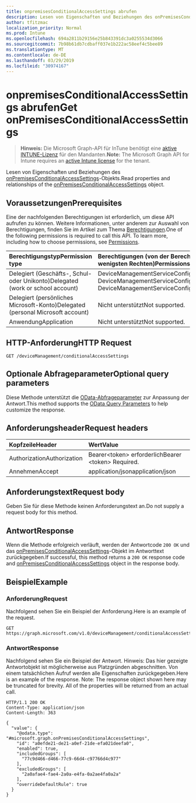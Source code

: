 ```yaml
---
title: onpremisesConditionalAccessSettings abrufen
description: Lesen von Eigenschaften und Beziehungen des onPremisesConditionalAccessSettings-Objekts.
author: tfitzmac
localization_priority: Normal
ms.prod: Intune
ms.openlocfilehash: 694a2811b29156e25b843391dc3a0255534d3066
ms.sourcegitcommit: 7b98b61db7cdbaff037e1b222ac58eef4c5bee89
ms.translationtype: MT
ms.contentlocale: de-DE
ms.lasthandoff: 03/29/2019
ms.locfileid: "30974167"
---
```

# <a name="get-onpremisesconditionalaccesssettings"></a><span data-ttu-id="c4731-103">onpremisesConditionalAccessSettings abrufen</span><span class="sxs-lookup"><span data-stu-id="c4731-103">Get onPremisesConditionalAccessSettings</span></span>

> <span data-ttu-id="c4731-104">**Hinweis:** Die Microsoft Graph-API für InTune benötigt eine [aktive INTUNE-Lizenz](https://go.microsoft.com/fwlink/?linkid=839381) für den Mandanten.</span><span class="sxs-lookup"><span data-stu-id="c4731-104">**Note:** The Microsoft Graph API for Intune requires an [active Intune license](https://go.microsoft.com/fwlink/?linkid=839381) for the tenant.</span></span>

<span data-ttu-id="c4731-105">Lesen von Eigenschaften und Beziehungen des [onPremisesConditionalAccessSettings](../resources/intune-onboarding-onpremisesconditionalaccesssettings.md)-Objekts.</span><span class="sxs-lookup"><span data-stu-id="c4731-105">Read properties and relationships of the [onPremisesConditionalAccessSettings](../resources/intune-onboarding-onpremisesconditionalaccesssettings.md) object.</span></span>

## <a name="prerequisites"></a><span data-ttu-id="c4731-106">Voraussetzungen</span><span class="sxs-lookup"><span data-stu-id="c4731-106">Prerequisites</span></span>
<span data-ttu-id="c4731-p101">Eine der nachfolgenden Berechtigungen ist erforderlich, um diese API aufrufen zu können. Weitere Informationen, unter anderem zur Auswahl von Berechtigungen, finden Sie im Artikel zum Thema [Berechtigungen](/graph/permissions-reference).</span><span class="sxs-lookup"><span data-stu-id="c4731-p101">One of the following permissions is required to call this API. To learn more, including how to choose permissions, see [Permissions](/graph/permissions-reference).</span></span>

|<span data-ttu-id="c4731-109">Berechtigungstyp</span><span class="sxs-lookup"><span data-stu-id="c4731-109">Permission type</span></span>|<span data-ttu-id="c4731-110">Berechtigungen (von der Berechtigung mit den meisten Rechten zu der mit den wenigsten Rechten)</span><span class="sxs-lookup"><span data-stu-id="c4731-110">Permissions (from most to least privileged)</span></span>|
|:---|:---|
|<span data-ttu-id="c4731-111">Delegiert (Geschäfts-, Schul- oder Unikonto)</span><span class="sxs-lookup"><span data-stu-id="c4731-111">Delegated (work or school account)</span></span>|<span data-ttu-id="c4731-112">DeviceManagementServiceConfig.ReadWrite.All, DeviceManagementServiceConfig.Read.All</span><span class="sxs-lookup"><span data-stu-id="c4731-112">DeviceManagementServiceConfig.ReadWrite.All, DeviceManagementServiceConfig.Read.All</span></span>|
|<span data-ttu-id="c4731-113">Delegiert (persönliches Microsoft-Konto)</span><span class="sxs-lookup"><span data-stu-id="c4731-113">Delegated (personal Microsoft account)</span></span>|<span data-ttu-id="c4731-114">Nicht unterstützt</span><span class="sxs-lookup"><span data-stu-id="c4731-114">Not supported.</span></span>|
|<span data-ttu-id="c4731-115">Anwendung</span><span class="sxs-lookup"><span data-stu-id="c4731-115">Application</span></span>|<span data-ttu-id="c4731-116">Nicht unterstützt</span><span class="sxs-lookup"><span data-stu-id="c4731-116">Not supported.</span></span>|

## <a name="http-request"></a><span data-ttu-id="c4731-117">HTTP-Anforderung</span><span class="sxs-lookup"><span data-stu-id="c4731-117">HTTP Request</span></span>
<!-- {
  "blockType": "ignored"
}
-->
``` http
GET /deviceManagement/conditionalAccessSettings
```

## <a name="optional-query-parameters"></a><span data-ttu-id="c4731-118">Optionale Abfrageparameter</span><span class="sxs-lookup"><span data-stu-id="c4731-118">Optional query parameters</span></span>
<span data-ttu-id="c4731-119">Diese Methode unterstützt die [OData-Abfrageparameter](https://docs.microsoft.com/en-us/graph/query-parameters) zur Anpassung der Antwort.</span><span class="sxs-lookup"><span data-stu-id="c4731-119">This method supports the [OData Query Parameters](https://docs.microsoft.com/en-us/graph/query-parameters) to help customize the response.</span></span>

## <a name="request-headers"></a><span data-ttu-id="c4731-120">Anforderungsheader</span><span class="sxs-lookup"><span data-stu-id="c4731-120">Request headers</span></span>
|<span data-ttu-id="c4731-121">Kopfzeile</span><span class="sxs-lookup"><span data-stu-id="c4731-121">Header</span></span>|<span data-ttu-id="c4731-122">Wert</span><span class="sxs-lookup"><span data-stu-id="c4731-122">Value</span></span>|
|:---|:---|
|<span data-ttu-id="c4731-123">Authorization</span><span class="sxs-lookup"><span data-stu-id="c4731-123">Authorization</span></span>|<span data-ttu-id="c4731-124">Bearer&lt;token&gt; erforderlich</span><span class="sxs-lookup"><span data-stu-id="c4731-124">Bearer &lt;token&gt; Required.</span></span>|
|<span data-ttu-id="c4731-125">Annehmen</span><span class="sxs-lookup"><span data-stu-id="c4731-125">Accept</span></span>|<span data-ttu-id="c4731-126">application/json</span><span class="sxs-lookup"><span data-stu-id="c4731-126">application/json</span></span>|

## <a name="request-body"></a><span data-ttu-id="c4731-127">Anforderungstext</span><span class="sxs-lookup"><span data-stu-id="c4731-127">Request body</span></span>
<span data-ttu-id="c4731-128">Geben Sie für diese Methode keinen Anforderungstext an.</span><span class="sxs-lookup"><span data-stu-id="c4731-128">Do not supply a request body for this method.</span></span>

## <a name="response"></a><span data-ttu-id="c4731-129">Antwort</span><span class="sxs-lookup"><span data-stu-id="c4731-129">Response</span></span>
<span data-ttu-id="c4731-130">Wenn die Methode erfolgreich verläuft, werden der Antwortcode `200 OK` und das [onPremisesConditionalAccessSettings](../resources/intune-onboarding-onpremisesconditionalaccesssettings.md)-Objekt im Antworttext zurückgegeben.</span><span class="sxs-lookup"><span data-stu-id="c4731-130">If successful, this method returns a `200 OK` response code and [onPremisesConditionalAccessSettings](../resources/intune-onboarding-onpremisesconditionalaccesssettings.md) object in the response body.</span></span>

## <a name="example"></a><span data-ttu-id="c4731-131">Beispiel</span><span class="sxs-lookup"><span data-stu-id="c4731-131">Example</span></span>

### <a name="request"></a><span data-ttu-id="c4731-132">Anforderung</span><span class="sxs-lookup"><span data-stu-id="c4731-132">Request</span></span>
<span data-ttu-id="c4731-133">Nachfolgend sehen Sie ein Beispiel der Anforderung.</span><span class="sxs-lookup"><span data-stu-id="c4731-133">Here is an example of the request.</span></span>
``` http
GET https://graph.microsoft.com/v1.0/deviceManagement/conditionalAccessSettings
```

### <a name="response"></a><span data-ttu-id="c4731-134">Antwort</span><span class="sxs-lookup"><span data-stu-id="c4731-134">Response</span></span>
<span data-ttu-id="c4731-p102">Nachfolgend sehen Sie ein Beispiel der Antwort. Hinweis: Das hier gezeigte Antwortobjekt ist möglicherweise aus Platzgründen abgeschnitten. Von einem tatsächlichen Aufruf werden alle Eigenschaften zurückgegeben.</span><span class="sxs-lookup"><span data-stu-id="c4731-p102">Here is an example of the response. Note: The response object shown here may be truncated for brevity. All of the properties will be returned from an actual call.</span></span>
``` http
HTTP/1.1 200 OK
Content-Type: application/json
Content-Length: 363

{
  "value": {
    "@odata.type": "#microsoft.graph.onPremisesConditionalAccessSettings",
    "id": "a0efde21-de21-a0ef-21de-efa021deefa0",
    "enabled": true,
    "includedGroups": [
      "77c9d466-d466-77c9-66d4-c97766d4c977"
    ],
    "excludedGroups": [
      "2a0afae4-fae4-2a0a-e4fa-0a2ae4fa0a2a"
    ],
    "overrideDefaultRule": true
  }
}
```



